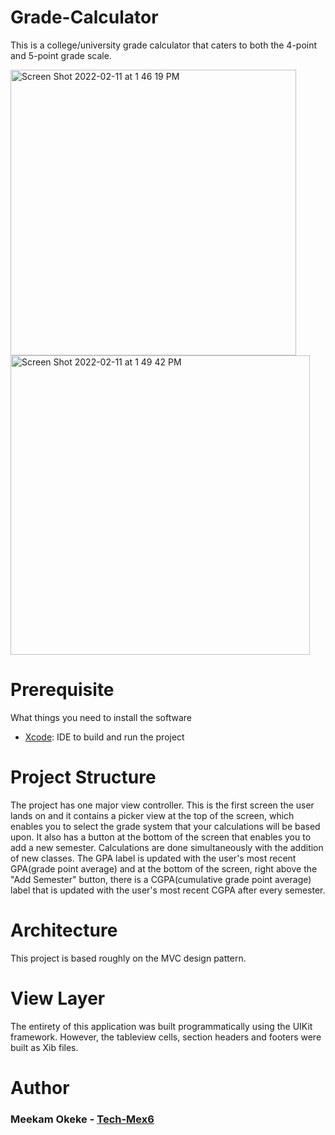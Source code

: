 # Grade-Calculator
This is a college/university grade calculator that caters to both the 4-point and 5-point grade scale.

<img width="457" alt="Screen Shot 2022-02-11 at 1 46 19 PM" src="https://user-images.githubusercontent.com/61053657/153659360-87c44759-9e62-4133-8a94-eeec1c005b5c.png">

<img width="479" alt="Screen Shot 2022-02-11 at 1 49 42 PM" src="https://user-images.githubusercontent.com/61053657/153659786-2abe90bd-c676-4bc3-8a18-a8e18f64ff39.png">

# Prerequisite
What things you need to install the software
- [Xcode](https://developer.apple.com/xcode/): IDE to build and run the project

# Project Structure
The project has one major view controller. This is the first screen the user lands on and it contains a picker view at the top of the screen, which enables you to select the grade system that your calculations will be based upon. It also has a button at the bottom of the screen that enables you to add a new semester. Calculations are done simultaneously with the addition of new classes. The GPA label is updated with the user's most recent GPA(grade point average) and at the bottom of the screen, right above the "Add Semester" button, there is a CGPA(cumulative grade point average) label that is updated with the user's most recent CGPA after every semester.

# Architecture
This project is based roughly on the MVC design pattern.

# View Layer
The entirety of this application was built programmatically using the UIKit framework. However, the tableview cells, section headers and footers were built as Xib files.

# Author
### Meekam Okeke - [Tech-Mex6](https://github.com/Tech-Mex6)



